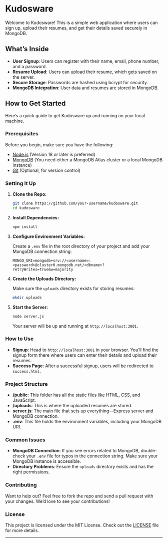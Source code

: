 # Kudosware

Welcome to Kudosware! This is a simple web application where users can sign up, upload their resumes, and get their details saved securely in MongoDB. 

## What’s Inside

- **User Signup**: Users can register with their name, email, phone number, and a password.
- **Resume Upload**: Users can upload their resume, which gets saved on the server.
- **Secure Storage**: Passwords are hashed using bcrypt for security.
- **MongoDB Integration**: User data and resumes are stored in MongoDB.

## How to Get Started

Here’s a quick guide to get Kudosware up and running on your local machine.

### Prerequisites

Before you begin, make sure you have the following:

- [Node.js](https://nodejs.org/) (Version 18 or later is preferred)
- [MongoDB](https://www.mongodb.com/) (You need either a MongoDB Atlas cluster or a local MongoDB instance)
- [Git](https://git-scm.com/) (Optional, for version control)

### Setting It Up

1. **Clone the Repo:**

    ```bash
    git clone https://github.com/your-username/kudosware.git
    cd kudosware
    ```

2. **Install Dependencies:**

    ```bash
    npm install
    ```

3. **Configure Environment Variables:**

    Create a `.env` file in the root directory of your project and add your MongoDB connection string:

    ```plaintext
    MONGO_URI=mongodb+srv://<username>:<password>@cluster0.mongodb.net/<dbname>?retryWrites=true&w=majority
    ```

4. **Create the Uploads Directory:**

    Make sure the `uploads` directory exists for storing resumes:

    ```bash
    mkdir uploads
    ```

5. **Start the Server:**

    ```bash
    node server.js
    ```

    Your server will be up and running at `http://localhost:3001`.

### How to Use

- **Signup**: Head to `http://localhost:3001` in your browser. You’ll find the signup form there where users can enter their details and upload their resumes.
- **Success Page**: After a successful signup, users will be redirected to `success.html`.

### Project Structure

- **/public**: This folder has all the static files like HTML, CSS, and JavaScript.
- **/uploads**: This is where the uploaded resumes are stored.
- **server.js**: The main file that sets up everything—Express server and MongoDB connection.
- **.env**: This file holds the environment variables, including your MongoDB URI.

### Common Issues

- **MongoDB Connection**: If you see errors related to MongoDB, double-check your `.env` file for typos in the connection string. Make sure your MongoDB instance is accessible.
- **Directory Problems**: Ensure the `uploads` directory exists and has the right permissions.

### Contributing

Want to help out? Feel free to fork the repo and send a pull request with your changes. We’d love to see your contributions!

### License

This project is licensed under the MIT License. Check out the [LICENSE](LICENSE) file for more details.

---
